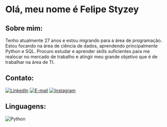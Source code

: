 # Olá, meu nome é Felipe Styzey

## Sobre mim:
Tenho atualmente 27 anos e estou migrando para a área de programação. Estou focando na área de ciência de dados, aprendendo principalmente Python e SQL. 
Procuro estudar e aprender skills suficientes para me realocar no mercado de trabalho e atingir meu grande objetivo que é de trabalhar na área de TI.

## Contato:

[![LinkedIn](https://img.shields.io/badge/LinkedIn-000?style=for-the-badge&logo=linkedin&logoColor=0E76A8)](www.linkedin.com/in/felipe-styzey-da-silva-muckler-nunes-84ab88163)
[![E-mail](https://img.shields.io/badge/Gmail-D14836?style=for-the-badge&logo=gmail&logoColor=white)](mailto:styzeyfelipe@gmail.com)
[![Instagram](https://img.shields.io/badge/Instagram-000?style=for-the-badge&logo=instagram)](https://www.instagram.com/felipestyzey/)

## Linguagens:
![Python](https://img.shields.io/badge/Python-000?style=for-the-badge&logo=python)
